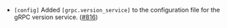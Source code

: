 - `[config]` Added `[grpc.version_service]` to the configuration file for the
  gRPC version service.
  ([\#816](https://github.com/cometbft/cometbft/issues/816))
